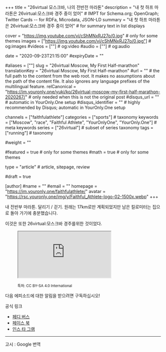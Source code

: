 +++
title = "26virtual 모스크바, 나의 전반전 마라톤"
description = "내 첫 하프 마라톤은 26virtual:모스크바 경주 중이 었어"													# IMPT for Schema.org; OpenGraph; Twitter Cards -- for RDFa, Microdata, JSON-LD
summary = "내 첫 하프 마라톤은 26virtual:모스크바 경주 중이 었어"																											# for summary text in list displays

cover = "https://img.youtube.com/vi/cShMNxRJ27o/0.jpg"																					# only for some themes
images = ["https://img.youtube.com/vi/cShMNxRJ27o/0.jpg"]																											# og:images
#videos = [""]																											# og:video
#audio = [""]																												# og:audio

date = "2020-09-23T21:15:00"
#expiryDate = ""

#aliases = [""]
slug = "26virtual Moscow, My First Half-marathon"
translationKey = "26virtual Moscow, My First Half-marathon"
#url = ""																														# the full path to the content from the web root. It makes no assumptions about the path of the content file. It also ignores any language prefixes of the multilingual feature.
relCanonical = "https://im.youronly.one/yuki/ko/26virtual-moscow-my-first-half-marathon-2020267/"																									# only needed when this is not the original post
#disqus_url = ""                                                    # automatic in YourOnly.One setup
#disqus_identifier = ""                                             # highly recommended by Disqus; automatic in YourOnly.One setup

channels = ["faithfulathlete"]
categories = ["sports"]																									# taxonomy
keywords = ["Moscow", "race", "Faithful Athlete", "YourOnlyOne", "YourOnly.One"]																										# meta keywords
series = ["26virtual"]																											# subset of series taxonomy
tags = ["running"]																						# taxonomy

#weight = ""

#featured = true																									# only for some themes
#math = true																											# only for some themes

type = "article"                                                           # article, sitepage, review

#draft = true

[author]
#name = ""
#email = ""
homepage = "https://im.youronly.one/faithfulathlete/"
avatar = "https://rsc.youronly.one/img/y/Faithful_Athlete-logo-02-1500x.webp"
+++

내 전반부 마라톤. 달리기 / 걷기. 원래는 17km로만 계획되었지만 남은 킬로미터는 집으로 돌아 가기에 충분했습니다.

<!--more-->

이것은 또한 26virtual:모스크바 경주를위한 것이었다.

<figure class="figure_box">
	<div class="responsive_embedframe"><iframe src="https://www.youtube-nocookie.com/embed/cShMNxRJ27o" sandbox="allow-same-origin allow-scripts" allow="accelerometer; encrypted-media; gyroscope; picture-in-picture" allowfullscreen="allowfullscreen"></iframe></div>
	<figcaption class="attribution_copyright txt_center">
		<p><small>특허: CC BY-SA 4.0 International</small></p>
	</figcaption>
</figure>

다음 에피소드에 대한 알림을 받으려면 구독하십시오!

공식 링크
* [페디 버스](https://koyu.space/@faithfulathlete)
* [페이스 북](https://facebook.com/faithful.athlete)
* [인스 타 그램](https://instagram.com/faithful.athlete)

<hr/>

고시 : Google 번역
